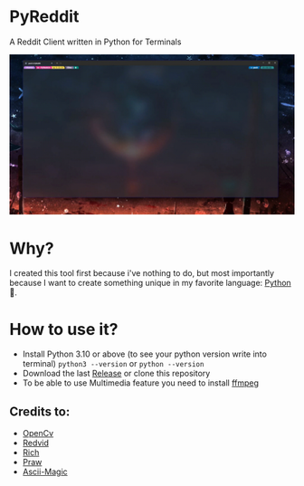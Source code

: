 # PyReddit

A Reddit Client written in Python for Terminals

!["PyReddit Execution"](/media/PyReddit-1.gif "PyReddit Execution")

# Why?

I created this tool first because i've nothing to do, but most importantly
because I want to create something unique in my favorite language: [Python](https://python.org)🐍. 

# How to use it?

- Install Python 3.10 or above (to see your python version write into terminal) 
    ```python3 --version``` or ```python --version```
- Download the last [Release](https://github.com/Fr3nkIsHere/PyReddit/releases) or clone this repository
- To be able to use Multimedia feature you need to install [ffmpeg](https://ffmpeg.org/)  

## Credits to:

- [OpenCv](https://github.com/opencv/opencv-python)
- [Redvid](https://github.com/elmoiv/redvid)
- [Rich](https://github.com/Textualize/rich)
- [Praw](https://github.com/praw-dev/praw)
- [Ascii-Magic](https://github.com/LeandroBarone/python-ascii_magic)
